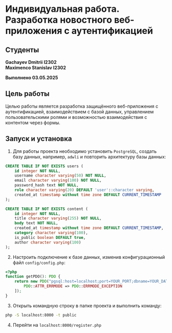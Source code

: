 # Индивидуальная работа. Разработка новостного веб-приложения с аутентификацией

## Студенты
**Gachayev Dmitrii I2302**  
**Maximenco Stanislav I2302**

**Выполнено 03.05.2025**  

## Цель работы
Целью работы является разработка защищённого веб-приложения с аутентификацией, взаимодействием с базой данных, управлением пользовательскими ролями и возможностью взаимодействия с контентом через формы.

## Запуск и установка
1. Для работы проекта необходимо установить `PostgreSQL`, создать базу данных, например, `adwli` и повторить архитектуру базы данных:
```sql
CREATE TABLE IF NOT EXISTS users (
    id integer NOT NULL,
    username character varying(50) NOT NULL,
    email character varying(100) NOT NULL,
    password_hash text NOT NULL,
    role character varying(20) DEFAULT 'user'::character varying,
    created_at timestamp without time zone DEFAULT CURRENT_TIMESTAMP
);

CREATE TABLE IF NOT EXISTS content (
    id integer NOT NULL,
    title character varying(255) NOT NULL,
    body text NOT NULL,
    created_at timestamp without time zone DEFAULT CURRENT_TIMESTAMP,
    category character varying(100),
    is_public boolean DEFAULT true,
    author character varying(100)
);
```
2. Настроить подключение к базе данных, изменив конфигурационный файл `config/config.php`:
```php
<?php
function getPDO(): PDO {
    return new PDO("pgsql:host=localhost;port=YOUR_PORT;dbname=YOUR_DATABASE_NAME", "YOUR_LOGING", "YOUR_PASSWORD", [
        PDO::ATTR_ERRMODE => PDO::ERRMODE_EXCEPTION
    ]);
}
```
3. Открыть командную строку в папке проекта и выполнить команду:
```bash
php -S localhost:8000 -t public
```

4. Перейти на `localhost:8000/register.php`
